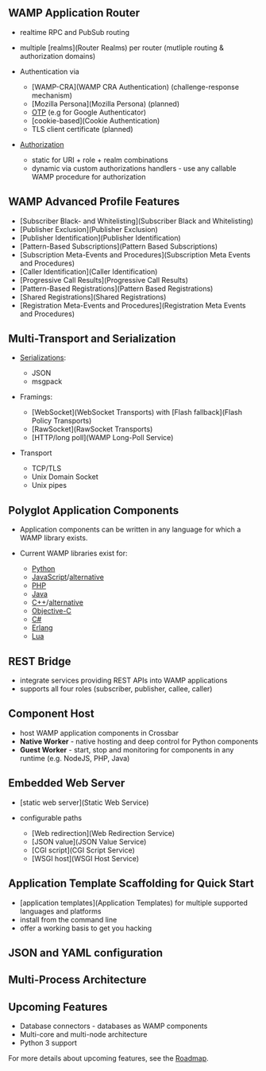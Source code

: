 ## WAMP Application Router

* realtime RPC and PubSub routing
* multiple [realms](Router Realms) per router (mutliple routing & authorization domains)
* Authentication via

  * [WAMP-CRA](WAMP CRA Authentication) (challenge-response mechanism)
  * [Mozilla Persona](Mozilla Persona) (planned)
  * [OTP](OTP-Authentication) (e.g for Google Authenticator)
  * [cookie-based](Cookie Authentication)
  * TLS client certificate (planned)

* [Authorization](Authorization)
  * static for URI + role + realm combinations
  * dynamic via custom authorizations handlers - use any callable WAMP procedure for authorization


## WAMP Advanced Profile Features

+ [Subscriber Black- and Whitelisting](Subscriber Black and Whitelisting)
+ [Publisher Exclusion](Publisher Exclusion)
+ [Publisher Identification](Publisher Identification)
+ [Pattern-Based Subscriptions](Pattern Based Subscriptions)
+ [Subscription Meta-Events and Procedures](Subscription Meta Events and Procedures)
+ [Caller Identification](Caller Identification)
+ [Progressive Call Results](Progressive Call Results)
+ [Pattern-Based Registrations](Pattern Based Registrations)
+ [Shared Registrations](Shared Registrations)
+ [Registration Meta-Events and Procedures](Registration Meta Events and Procedures)


## Multi-Transport and Serialization

* [Serializations](https://github.com/tavendo/WAMP/blob/master/spec/basic.md#serializations):

  * JSON
  * msgpack

* Framings:

  * [WebSocket](WebSocket Transports) with [Flash fallback](Flash Policy Transports)
  * [RawSocket](RawSocket Transports)
  * [HTTP/long poll](WAMP Long-Poll Service)

* Transport

  * TCP/TLS
  * Unix Domain Socket
  * Unix pipes

## Polyglot Application Components

* Application components can be written in any language for which a WAMP library exists.
* Current WAMP libraries exist for:

  * [Python](http://autobahn.ws/python)
  * [JavaScript](http://autobahn.ws/js)/[alternative](https://github.com/KSDaemon/wampy.js)
  * [PHP](https://github.com/voryx/Thruway)
  * [Java](https://github.com/Matthias247/jawampa)
  * [C++](https://github.com/tavendo/AutobahnCpp)/[alternative](https://github.com/ecorm/cppwamp)
  * [Objective-C](https://github.com/mogui/MDWamp)
  * [C#](https://github.com/Code-Sharp/WampSharp)
  * [Erlang](https://github.com/bwegh/awre)
  * [Lua](https://github.com/KSDaemon/Loowy)

## REST Bridge

* integrate services providing REST APIs into WAMP applications
* supports all four roles (subscriber, publisher, callee, caller)

## Component Host

* host WAMP application components in Crossbar
* **Native Worker** - native hosting and deep control for Python components
* **Guest Worker** - start, stop and monitoring for components in any runtime (e.g. NodeJS, PHP, Java)

## Embedded Web Server

* [static web server](Static Web Service)
* configurable paths

  * [Web redirection](Web Redirection Service)
  * [JSON value](JSON Value Service)
  * [CGI script](CGI Script Service)
  * [WSGI host](WSGI Host Service)


## Application Template Scaffolding for Quick Start

* [application templates](Application Templates) for multiple supported languages and platforms
* install from the command line
* offer a working basis to get you hacking

## JSON and YAML configuration

## Multi-Process Architecture



## Upcoming Features

* Database connectors - databases as WAMP components
* Multi-core and multi-node architecture
* Python 3 support

For more details about upcoming features, see the [Roadmap](Roadmap).

